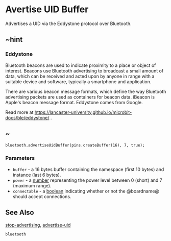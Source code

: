 # Avertise UID Buffer

Advertises a UID via the Eddystone protocol over Bluetooth.

## ~hint

### Eddystone

Bluetooth beacons are used to indicate proximity to a place or object of interest. 
Beacons use Bluetooth advertising to broadcast a small amount of data, 
which can be received and acted upon by anyone in range with a suitable device and software, typically a smartphone and application.

There are various beacon message formats, which define the way Bluetooth advertising packets are used as containers for beacon data. 
iBeacon is Apple's beacon message format. Eddystone comes from Google.

Read more at https://lancaster-university.github.io/microbit-docs/ble/eddystone/ .

## ~

```sig
bluetooth.advertiseUidBuffer(pins.createBuffer(16), 7, true);
```

### Parameters

* ``buffer`` - a 16 bytes buffer containing the namespace (first 10 bytes) and instance (last 6 bytes).
* ``power`` - a [number](/reference/types/number) representing the power level between 0 (short) and 7 (maximum range).
* ``connectable`` - a [boolean](/blocks/logic/boolean) indicating whether or not the @boardname@ should accept connections. 


## See Also

[stop-advertising](/reference/bluetooth/stop-advertising), [advertise-uid](/reference/bluetooth/advertise-uid)

```package
bluetooth
```
